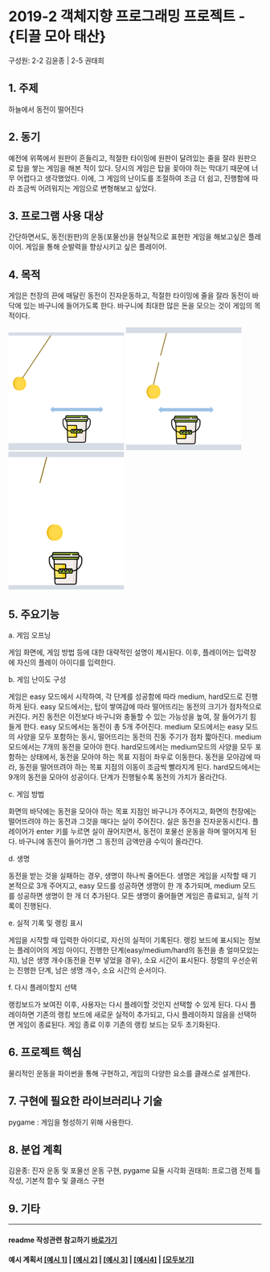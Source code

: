 # 2019-2 객체지향 프로그래밍 프로젝트 - **{티끌 모아 태산}**
구성원: 2-2 김윤종 | 2-5 권태희

## 1. 주제

하늘에서 동전이 떨어진다

## 2. 동기

예전에 위쪽에서 원판이 흔들리고, 적절한 타이밍에 원판이 달려있는 줄을 잘라 원판으로 탑을 쌓는 게임을 해본 적이 있다. 당시의 게임은 탑을 꽂아야 하는 막대기 때문에 너무 어렵다고 생각했었다. 이에, 그 게임의 난이도를 조절하여 조금 더 쉽고, 진행함에 따라 조금씩 어려워지는 게임으로 변형해보고 싶었다.

## 3. 프로그램 사용 대상

간단하면서도, 동전(원판)의 운동(포물선)을 현실적으로 표현한 게임을 해보고싶은 플레이어. 
게임을 통해 순발력을 향상시키고 싶은 플레이어.

## 4. 목적

게임은 천장의 끈에 매달린 동전이 진자운동하고, 적절한 타이밍에 줄을 잘라 동전이 바닥에 있는 바구니에 들어가도록 한다. 바구니에 최대한 많은 돈을 모으는 것이 게임의 목적이다.

![image1](./image/image1.png)
![image2](./image/image2.png)
![image3](./image/image3.png)

## 5. 주요기능

a. 게임 오프닝

게임 화면에, 게임 방법 등에 대한 대략적인 설명이 제시된다. 이후, 플레이어는 입력창에 자신의 플레이 아이디를 입력한다.

b. 게임 난이도 구성

게임은 easy 모드에서 시작하여, 각 단계를 성공함에 따라 medium, hard모드로 진행하게 된다. 
easy 모드에서는, 탑이 쌓여감에 따라 떨어뜨리는 동전의 크기가 점차적으로 커진다. 
커진 동전은 이전보다 바구니와 충돌할 수 있는 가능성을 높여, 잘 들어가기 힘들게 한다. 
easy 모드에서는 동전이 총 5개 주어진다. 
medium 모드에서는 easy 모드의 사양을 모두 포함하는 동시, 
떨어뜨리는 동전의 진동 주기가 점차 짧아진다. medium 모드에서는 7개의 동전을 모아야 한다. 
hard모드에서는 medium모드의 사양을 모두 포함하는 상태에서, 
동전을 모아야 하는 목표 지점이 좌우로 이동한다. 동전을 모아감에 따라, 
동전을 떨어뜨려야 하는 목표 지점의 이동이 조금씩 빨라지게 된다. 
hard모드에서는 9개의 동전을 모아야 성공이다. 
단계가 진행될수록 동전의 가치가 올라간다.

c. 게임 방법

화면의 바닥에는 동전을 모아야 하는 목표 지점인 바구니가 주어지고, 
화면의 천장에는 떨어뜨려야 하는 동전과 그것을 매다는 실이 주어진다. 
실은 동전을 진자운동시킨다. 플레이어가 enter 키를 누르면 실이 끊어지면서, 
동전이 포물선 운동을 하며 떨어지게 된다. 바구니에 동전이 들어가면 그 동전의 금액만큼 
수익이 올라간다.

d. 생명

동전을 받는 것을 실패하는 경우, 생명이 하나씩 줄어든다. 
생명은 게임을 시작할 때 기본적으로 3개 주어지고, easy 모드를 성공하면 
생명이 한 개 추가되며, medium 모드를 성공하면 생명이 한 개 더 추가된다. 
모든 생명이 줄어들면 게임은 종료되고, 실적 기록이 진행된다.

e. 실적 기록 및 랭킹 표시

게임을 시작할 때 입력한 아이디로, 자신의 실적이 기록된다. 
랭킹 보드에 표시되는 정보는 플레이어의 게임 아이디, 
진행한 단계(easy/medium/hard의 동전을 총 얼마모았는지), 
남은 생명 개수(동전을 전부 넣었을 경우), 소요 시간이 표시된다. 
정렬의 우선순위는 진행한 단계, 남은 생명 개수, 소요 시간의 순서이다.

f. 다시 플레이할지 선택

랭킹보드가 보여진 이후, 사용자는 다시 플레이할 것인지 선택할 수 있게 된다. 
다시 플레이하면 기존의 랭킹 보드에 새로운 실적이 추가되고, 
다시 플레이하지 않음을 선택하면 게임이 종료된다. 
게임 종료 이후 기존의 랭킹 보드는 모두 초기화된다.

## 6. 프로젝트 핵심

물리적인 운동을 파이썬을 통해 구현하고, 게임의 다양한 요소를 클래스로 설계한다.

## 7. 구현에 필요한 라이브러리나 기술

pygame
: 게임을 형성하기 위해 사용한다.

## 8. **분업 계획**
김윤종: 진자 운동 및 포물선 운동 구현, pygame 묘듈 시각화
권태희: 프로그램 전체 틀 작성, 기본적 함수 및 클래스 구현

## 9. 기타

<hr>

#### readme 작성관련 참고하기 [바로가기](https://heropy.blog/2017/09/30/markdown/)

#### 예시 계획서 [[예시 1]](https://docs.google.com/document/d/1hcuGhTtmiTUxuBtr3O6ffrSMahKNhEj33woE02V-84U/edit?usp=sharing) | [[예시 2]](https://docs.google.com/document/d/1FmxTZvmrroOW4uZ34Xfyyk9ejrQNx6gtsB6k7zOvHYE/edit?usp=sharing) | [[예시 3]](https://github.com/goldmango328/2018-OOP-Python-Light) | [[예시4]](https://github.com/ssy05468/2018-OOP-Python-lightbulb) | [[모두보기]](https://github.com/kadragon/oop_project_ex/network/members)
